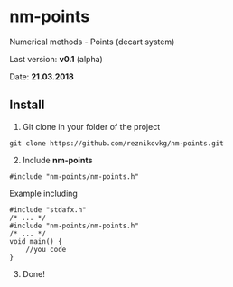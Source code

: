 # nm-points

Numerical methods - Points (decart system)

Last version: **v0.1** (alpha)

Date: **21.03.2018**

## Install

1) Git clone in your folder of the project
```
git clone https://github.com/reznikovkg/nm-points.git
```

2) Include **nm-points**
```
#include "nm-points/nm-points.h"
```
Example including
```
#include "stdafx.h"
/* ... */
#include "nm-points/nm-points.h"
/* ... */
void main() {
	//you code
}
```

3) Done!